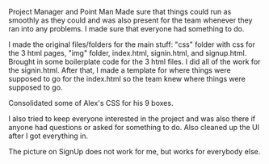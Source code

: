 Project Manager and Point Man
Made sure that things could run as smoothly as they could and was also present for the team whenever they ran into any problems. I made sure that everyone had something to do.

I made the original files/folders for the main stuff: "css" folder with css for the 3 html pages, "img" folder, index.html, signin.html, and signup.html. Brought in some boilerplate code for the 3 html files.
I did all of the work for the signin.html. After that, I made a template for where things were supposed to go for the index.html so the team knew where things were supposed to go.

Consolidated some of Alex's CSS for his 9 boxes.

I also tried to keep everyone interested in the project and was also there if anyone had questions or asked for something to do. Also cleaned up the UI after I got everything in.

The picture on SignUp does not work for me, but works for everybody else.
